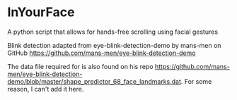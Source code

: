 # InYourFace
A python script that allows for hands-free scrolling using facial gestures

Blink detection adapted from eye-blink-detection-demo by mans-men on GitHub
https://github.com/mans-men/eye-blink-detection-demo

The data file required for is also found on his repo https://github.com/mans-men/eye-blink-detection-demo/blob/master/shape_predictor_68_face_landmarks.dat. For some reason, I can't add it here.
